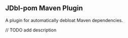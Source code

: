 ## JDbl-pom Maven Plugin

A plugin for automatically debloat Maven dependencies.

// TODO add description 